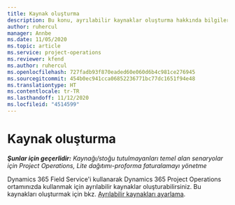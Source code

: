 ```yaml
---
title: Kaynak oluşturma
description: Bu konu, ayrılabilir kaynaklar oluşturma hakkında bilgiler için bir bağlantı sağlar.
author: ruhercul
manager: Annbe
ms.date: 11/05/2020
ms.topic: article
ms.service: project-operations
ms.reviewer: kfend
ms.author: ruhercul
ms.openlocfilehash: 727fadb93f870eaded60e060d6b4c981ce276945
ms.sourcegitcommit: 454b0ec941cca06852236771bc77dc1651f94e48
ms.translationtype: HT
ms.contentlocale: tr-TR
ms.lasthandoff: 11/12/2020
ms.locfileid: "4514599"
---
```

# <a name="create-resources"></a>Kaynak oluşturma

_**Şunlar için geçerlidir:** Kaynağı/stoğu tutulmayanları temel alan senaryolar için Project Operations, Lite dağıtımı-proforma faturalamayı yönetme_

Dynamics 365 Field Service'i kullanarak Dynamics 365 Project Operations ortamınızda kullanmak için ayrılabilir kaynaklar oluşturabilirsiniz. Bu kaynakları oluşturmak için bkz. [Ayrılabilir kaynakları ayarlama](https://docs.microsoft.com/dynamics365/field-service/set-up-bookable-resources).
